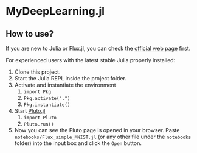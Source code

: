 # MyDeepLearning.jl

## How to use?

If you are new to Julia or Flux.jl, you can check the [official web page](https://fluxml.ai/Flux.jl/stable/) first.

For experienced users with the latest stable Julia properly installed:

1. Clone this project.
1. Start the Julia REPL inside the project folder.
1. Activate and instantiate the environment
    1. `import Pkg`
    2. `Pkg.activate(".")`
    3. `Pkg.instantiate()`
3. Start [Pluto.jl](https://github.com/fonsp/Pluto.jl)
    1. `import Pluto`
    1. `Pluto.run()`
4. Now you can see the Pluto page is opened in your browser. Paste
   `notebooks/Flux_simple_MNIST.jl` (or any other file under the `notebooks` folder) into
   the input box and click the `Open` button.
